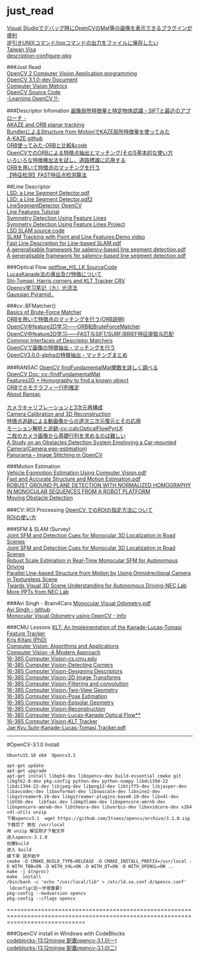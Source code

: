 # just_read  
[Visual Studioでデバッグ時にOpenCVのMat等の画像を表示できるプラグインが便利 ](http://whoopsidaisies.hatenablog.com/entry/2014/11/28/175637)  
[逆引きUNIXコマンド/topコマンドの出力をファイルに保存したい ](http://linux.just4fun.biz/%E9%80%86%E5%BC%95%E3%81%8DUNIX%E3%82%B3%E3%83%9E%E3%83%B3%E3%83%89/top%E3%82%B3%E3%83%9E%E3%83%B3%E3%83%89%E3%81%AE%E5%87%BA%E5%8A%9B%E3%82%92%E3%83%95%E3%82%A1%E3%82%A4%E3%83%AB%E3%81%AB%E4%BF%9D%E5%AD%98%E3%81%97%E3%81%9F%E3%81%84.html)  
[Taiwan Visa](http://web.roc-taiwan.org/jp/post/435.html)  
[description-configure-pkg](http://www.mike.org.cn/articles/description-configure-pkg-config-pkg_config_path-of-the-relations-between/)  


###Just Read  
[OpenCV 2 Computer Vision Application programming](http://rem.webd.pl/sudoku/pdf/OpenCV%202%20Computer%20Vision%20Application%20Programming%20Cookbook.pdf)  
[OpenCV 3.1.0-dev Document](http://docs.opencv.org/master/pages.html#gsc.tab=0)  
[Computer Vision Metrics](http://download.springer.com/static/pdf/94/bok%253A978-1-4302-5930-5.pdf?originUrl=http%3A%2F%2Flink.springer.com%2Fbook%2F10.1007%2F978-1-4302-5930-5&token2=exp=1453701326~acl=%2Fstatic%2Fpdf%2F94%2Fbok%25253A978-1-4302-5930-5.pdf%3ForiginUrl%3Dhttp%253A%252F%252Flink.springer.com%252Fbook%252F10.1007%252F978-1-4302-5930-5*~hmac=73add9b1c79870df37ea70fa07316d9ec8792d374e981710421901c088bc7842)  
[OpenCV Source Code](http://opencv.jp/cookbook/opencv_img.html)  
[-Learning OpenCV !!-](http://www.cse.iitk.ac.in/users/vision/dipakmj/papers/OReilly%20Learning%20OpenCV.pdf)  

###Descriptor Infomation
[画像局所特徴量と特定物体認識 - SIFTと最近のアプローチ -](http://www.vision.cs.chubu.ac.jp/cvtutorial/PDF/02SIFTandMore.pdf)  
[AKAZE and ORB planar tracking](http://docs.opencv.org/master/dc/d16/tutorial_akaze_tracking.html#gsc.tab=0)  
[BundlerによるStructure from MotionでKAZE局所特徴量を使ってみた](http://daily.belltail.jp/?p=1387)  
[A-KAZE github](https://github.com/pablofdezalc/akaze)  
[ORB使ってみた-ORBと比較&code](http://pukulab.blog.fc2.com/blog-entry-41.html)    
[OpenCVでのORBによる特徴点抽出とマッチング(その1)基本的な使い方](http://independence-sys.net/main/?p=2632)  
[いろいろな特徴検出法を試し、道路標識に応用する](http://homepage3.nifty.com/ishidate/opencv_10/opencv_10.htm)  
[ORBを用いて特徴点のマッチングを行う](http://homepage3.nifty.com/ishidate/opencv_11/opencv_11.htm)  
[【特征检测】FAST特征点检测算法 ](http://blog.csdn.net/hujingshuang/article/details/46898007)    

##Line Descriptor  
[LSD: a Line Segment Detector.pdf ](http://www.ipol.im/pub/art/2012/gjmr-lsd/article.pdf)  
[LSD: a Line Segment Detector.pdf2](http://www.ipol.im/pub/art/2012/gjmr-lsd/revisions/2012-03-24/article.pdf)  
[LineSegmentDetector OpenCV](http://docs.opencv.org/3.0-beta/modules/imgproc/doc/feature_detection.html#linesegmentdetector)  
[Line Features Tutorial](http://docs.opencv.org/3.0-beta/modules/line_descriptor/doc/tutorial.html)  
[Symmetry Detection Using Feature Lines](http://people.mpi-inf.mpg.de/~sjansen/pdfs/Learning_Line_Features_eg11.pdf)  
[Symmetry Detection Using Feature Lines Project](http://www.gris.uni-tuebingen.de/people/staff/bokeloh/project_symmetry2.html)  
[LSD SLAM source code](https://github.com/tum-vision/lsd_slam)   
[SLAM Tracking with Point and Line Features:Demo video](https://www.youtube.com/watch?v=y-dvCv9Fw_8)  
[Fast Line Description for Line-based SLAM.pdf](http://www.bmva.org/bmvc/2012/BMVC/paper083/paper083.pdf)  
[A generalisable framework for saliency-based line segment detection.pdf ](http://www.sciencedirect.com/science/article/pii/S003132031500237X)  
[A generalisable framework for saliency-based line segment detection.pdf](http://ac.els-cdn.com/S003132031500237X/1-s2.0-S003132031500237X-main.pdf?_tid=c4d3bd74-d91a-11e5-b3e4-00000aab0f26&acdnat=1456114650_1edec782d76682b9e1bc115f64a720a0)  


###Optical Flow
[optflow_HS_LK SourceCode](http://opencv.jp/sample/optical_flow.html#optflowHSLK)  
[LucasKanade法の導出及び特徴について](http://d.hatena.ne.jp/developer6527/20121221/1355754203)    
[Shi-Tomasi, Harris corners   and  KLT Tracker CRV ](http://www.computerrobotvision.org/2010/tutorial_day/shi_tomasi_klt_tracker_fiala.pdf)  
[Opencv学习笔记（九）光流法 ](http://blog.csdn.net/crzy_sparrow/article/details/7407604)  
[Gaussian Pyramid..](http://www.cs.toronto.edu/~kyros/courses/320/Lectures.2013s/lecture.2013s.09.pdf)  


###cv::BFMatcher()  
[Basics of Brute-Force Matcher](http://docs.opencv.org/3.0-beta/doc/py_tutorials/py_feature2d/py_matcher/py_matcher.html)  
[ORBを用いて特徴点のマッチングを行う(ORB説明)](http://homepage3.nifty.com/ishidate/opencv_11/opencv_11.htm)  
[OpenCV中feature2D学习——ORB和BruteForceMatcher ](http://blog.csdn.net/holybin/article/details/48776949)  
[OpenCV中feature2D学习——FAST与SIFT/SURF/BRIEF特征提取与匹配 ](http://blog.csdn.net/holybin/article/details/44778747)  
[Common Interfaces of Descriptor Matchers](http://docs.opencv.org/2.4/modules/features2d/doc/common_interfaces_of_descriptor_matchers.html#descriptormatcher-create)  
[OpenCVで画像の特徴抽出・マッチングを行う](http://whoopsidaisies.hatenablog.com/entry/2013/12/07/135810#DescriptorMatcher)  
[OpenCV3.0.0-alphaの特徴抽出・マッチングまとめ](http://whoopsidaisies.hatenablog.com/entry/2014/08/20/200215)  


###RANSAC
[OpenCV findFundamentalMat関数を詳しく調べる](http://homepage3.nifty.com/ishidate/opencv_23/opencv_23.htm)  
[OpenCV Doc: cv::findFundamentalMat](http://opencv.jp/opencv-2svn/cpp/camera_calibration_and_3d_reconstruction.html#cv-findfundamentalmat)   
[Features2D + Homography to find a known object](http://docs.opencv.org/2.4/doc/tutorials/features2d/feature_homography/feature_homography.html)  
[ORBでホモグラフィー行列推定](http://pukulab.blog.fc2.com/blog-entry-59.html)  
[About Ransac](http://ramsrigoutham.com/tag/ransac/)  
[]()  
[カメラキャリブレーションと3次元再構成](http://opencv.jp/opencv-2svn/cpp/camera_calibration_and_3d_reconstruction.html#cv-findhomography)    
[Camera Calibration and 3D Reconstruction](http://docs.opencv.org/2.4/modules/calib3d/doc/camera_calibration_and_3d_reconstruction.html?highlight=findhomography)  
[特徴点追跡による動画像からの逐次三次元復元とその応用](http://yokoya.naist.jp/paper/datas/1407/SSII%E3%83%81%E3%83%A5%E3%83%BC%E3%83%88%E3%83%AA%E3%82%A2%E3%83%AB%E4%BD%90%E8%97%A4.pdf)  
[モーション解析と追跡-cv::calcOpticalFlowPyrLK](http://opencv.jp/opencv-2svn/cpp/motion_analysis_and_object_tracking.html)  
[二枚のカメラ画像から基礎行列を求めるのは難しい](http://homepage3.nifty.com/ishidate/opencv_19/opencv_19.htm)  
[A Study on an Obstacles Detection System Employing a Car-mounted Camera(Camera ego-estimation)](https://ds.lib.kyutech.ac.jp/dspace/bitstream/10228/5313/1/D-231_kou_k_371.pdf)  
[Panorama – Image Stitching in OpenCV](http://ramsrigoutham.com/tag/ransac/)  

###Motion Estimation  
[Vehicle Egomotion Estimation Using Computer Vision.pdf](http://ssl.mit.edu/files/website/theses/SM-2008-PanishRobert.pdf)  
[Fast and Accurate Structure and Motion Estimation.pdf](http://liu.diva-portal.org/smash/get/diva2:271764/FULLTEXT02.pdf)  
[ROBUST GROUND PLANE DETECTION WITH NORMALIZED HOMOGRAPHY IN MONOCULAR SEQUENCES FROM A ROBOT PLATFORM ](http://www.public.asu.edu/~bli24/Papers/ICIP06-robot-ground-detect.pdf)   
[Moving Obstacle Detection](http://vgl-ait.org/cvwiki/doku.php?id=opencv:tutorial:optical_flow#dokuwiki__top)  



###CV::ROI Processing
[OpenCV でのROIの指定方法について](http://oshiete.goo.ne.jp/qa/7254068.html)  
[ROIの使い方](http://www.eml.ele.cst.nihon-u.ac.jp/~momma/wiki/wiki.cgi/OpenCV/ROI%E3%81%AE%E4%BD%BF%E3%81%84%E6%96%B9.html)  


###SFM & SLAM (Survey)  
[Joint SFM and Detection Cues for Monocular 3D Localization in Road Scenes](http://www.cv-foundation.org/openaccess/content_cvpr_2015/papers/Song_Joint_SFM_and_2015_CVPR_paper.pdf)  
[Joint SFM and Detection Cues for Monocular 3D Localization in Road Scenes](http://sunw.csail.mit.edu/papers/56_Song_SUNw.pdf)  
[Robust Scale Estimation in Real-Time Monocular SFM for Autonomous Driving](http://www.google.com/patents/US20150117709)  
[Parallel Line-based Structure from Motion by Using Omnidrectional Camera in Textureless Scene](http://www.robot.t.u-tokyo.ac.jp/~yamashita/paper/A/A037Final.pdf)  
[Twards Visual 3D Scene Understanding for Autonomous Driving-NEC Lab](http://www.linyq.com/Penn_industry_day_v7.pdf)    
[More PPTs from NEC Lab](http://www.linyq.com/)    

###Avi Singh - Brain4Cars
[Monocular Visual Odometry.pdf](http://avisingh599.github.io/assets/ugp2-report.pdf)  
[Avi Singh - github](https://github.com/avisingh599)  
[Monocular Visual Odometry using OpenCV - Info](https://avisingh599.github.io/vision/monocular-vo/)  
[]()  


###CMU Lessons
[KLT: An Implementation of the Kanade-Lucas-Tomasi Feature Tracker](http://www.ces.clemson.edu/~stb/klt/)  
[Kris Kitani (PhD)](http://www.cs.cmu.edu/~kkitani/)  
[Computer Vision: Algorithms and Applications](http://szeliski.org/Book/)  
[Computer Vision -A Modern Approach](http://cdn.preterhuman.net/texts/science_and_technology/artificial_intelligence/Computer%20Vision%20A%20Modern%20Approach%20-%20Forsyth%20,%20Ponce.pdf)  
[16-385 Computer Vision-cs.cmu.edu](http://www.cs.cmu.edu/~16385/)  
[16-385 Computer Vision-Detecting Corners](http://www.cs.cmu.edu/~16385/lectures/Lecture7.pdf)  
[16-385 Computer Vision-Designing Descriptors](http://www.cs.cmu.edu/~16385/lectures/Lecture8.pdf)  
[16-385 Computer Vision-2D Image Transforms](http://www.cs.cmu.edu/~16385/lectures/Lecture13.pdf)  
[16-385 Computer Vision-Filtering and convolution](http://www.cs.cmu.edu/~16385/lectures/Lecture14.pdf)  
[16-385 Computer Vision-Two-View Geometry](http://www.cs.cmu.edu/~16385/lectures/Lecture16.pdf)  
[16-385 Computer Vision-Pose Estimation](http://www.cs.cmu.edu/~16385/lectures/Lecture17.pdf)  
[16-385 Computer Vision-Epipolar Geometry](http://www.cs.cmu.edu/~16385/lectures/Lecture18.pdf)  
[16-385 Computer Vision-Reconstruction](http://www.cs.cmu.edu/~16385/lectures/Lecture19.pdf)  
[16-385 Computer Vision-Lucas-Kanade Optical Flow**](http://www.cs.cmu.edu/~16385/lectures/Lecture21.pdf)  
[16-385 Computer Vision-KLT Tracker](http://www.cs.cmu.edu/~16385/lectures/Lecture23.pdf)   
[Jae Kyu Suhr-Kanade-Lucas-Tomasi Tracker.pdf](http://web.yonsei.ac.kr/jksuhr/articles/Kanade-Lucas-Tomasi%20Tracker.pdf)   

---------------------------------------------------------------------------------------------
#OpenCV-3.1.0 Install

    Ubuntu15.10 x64  Opencv3.1  
    
    apt-get update  
    apt-get upgrade  
    apt-get install libqt4-dev libopencv-dev build-essential cmake git libgtk2.0-dev pkg-config python-dev python-numpy libdc1394-22 libdc1394-22-dev libjpeg-dev libpng12-dev libtiff5-dev libjasper-dev libavcodec-dev libavformat-dev libswscale-dev libxine2-dev libgstreamer0.10-dev libgstreamer-plugins-base0.10-dev libv4l-dev libtbb-dev  libfaac-dev libmp3lame-dev libopencore-amrnb-dev libopencore-amrwb-dev libtheora-dev libvorbis-dev libxvidcore-dev x264 v4l-utils unzip   
    下载opencv3.1  wget https://github.com/Itseez/opencv/archive/3.1.0.zip
    下载完了 放在 /usr/local  
    用 unzip 解压刚才下载文件
    进入opencv-3.1.0  
    创建build
    进入 build 
    接下来 就开始干
    cmake -D CMAKE_BUILD_TYPE=RELEASE -D CMAKE_INSTALL_PREFIX=/usr/local -D WITH_TBB=ON -D WITH_V4L=ON -D WITH_QT=ON -D WITH_OPENGL=ON ..
    make -j $(nproc)
    make  install 
    /bin/bash -c 'echo "/usr/local/lib" > /etc/ld.so.conf.d/opencv.conf'
     ldconfig(这一步很重要)
    pkg-config --modversion opencv
    pkg-config --cflags opencv    
===================================================================================================================================

###OpenCV install in Windows with CodeBlocks  
[codeblocks-13.12mingw 配置opencv-3.1.0(一)](http://m.blog.csdn.net/article/details?id=50532973)  
[codeblocks-13.12mingw 配置opencv-3.1.0(二)](http://m.blog.csdn.net/article/details?id=50533575)  

